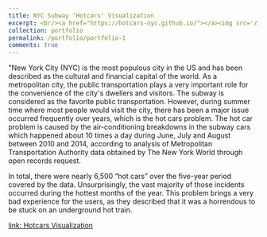 ```yaml
---
title: NYC Subway 'Hotcars' Visualization
excerpt: <br/><a href="https://hotcars-nyc.github.io/"></a><img src='/images/nyc subway.jpg'>
collection: portfolio
permalink: /portfolio/portfolio-1
comments: true
---
```


"New York City (NYC) is the most populous city in the US and has been described as the cultural and financial capital of the world. As a metropolitan city, the public transportation plays a very important role for the convenience of the city's dwellers and visitors. The subway is considered as the favorite public transportation. However, during summer time where most people would visit the city, there has been a major issue occurred frequently over years, which is the hot cars problem. The hot car problem is caused by the air-conditioning breakdowns in the subway cars which happened about 10 times a day during June, July and August between 2010 and 2014, according to analysis of Metropolitan Transportation Authority data obtained by The New York World through open records request. 

In total, there were nearly 6,500 “hot cars” over the five-year period covered by the data. Unsurprisingly, the vast majority of those incidents occurred during the hottest months of the year. This problem brings a very bad experience for the users, as they described that it was a horrendous to be stuck on an underground hot train.

[link: Hotcars Visualization](https://hotcars-nyc.github.io/)
